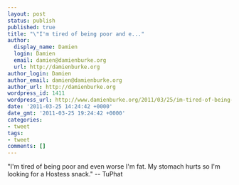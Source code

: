 ```yaml
---
layout: post
status: publish
published: true
title: "\"I'm tired of being poor and e..."
author:
  display_name: Damien
  login: Damien
  email: damien@damienburke.org
  url: http://damienburke.org
author_login: Damien
author_email: damien@damienburke.org
author_url: http://damienburke.org
wordpress_id: 1411
wordpress_url: http://www.damienburke.org/2011/03/25/im-tired-of-being-poor-and-e/
date: '2011-03-25 14:24:42 +0000'
date_gmt: '2011-03-25 19:24:42 +0000'
categories:
- tweet
tags:
- tweet
comments: []
---
```

<p>"I'm tired of being poor and even worse I'm fat. My stomach hurts so I'm looking for a Hostess snack." -- TuPhat</p>
